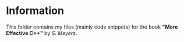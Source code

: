 # Information
This folder contains my files (mainly code snippets) for the book  **"More Effective C++"** by *S. Meyers*.
